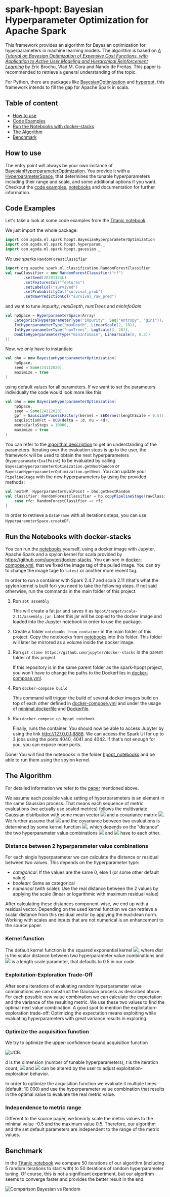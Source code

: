 # spark-hpopt: Bayesian Hyperparameter Optimization for Apache Spark

This framework provides an algorithm for Bayesian optimization for hyperparameters in machine learning models. The algorithm is based on [_A Tutorial on Bayesian Optimization of Expensive Cost Functions, with Application to Active User Modeling and Hierarchical Reinforcement Learning_][paper] by Eric Brochu, Vlad M. Cora and Nando de Freitas. This paper is recommended to retrieve a general understanding of the topic.

For Python, there are packages like [BayesianOptimization](https://github.com/fmfn/BayesianOptimization) and [hyperopt](https://github.com/hyperopt/hyperopt), this framework intends to fill the gap for Apache Spark in scala.


## Table of content
- [How to use](#how-to-use)
- [Code Examples](#code-examples)
- [Run the Notebooks with docker-stacks](#run-the-notebooks-with-docker-stacks)
- [The Algorithm](#the-algorithm)
- [Benchmark](#benchmark)


## How to use
The entry point will always be your own instance of [BayesianHyperparameterOptimization](hpopt/src/main/scala/com/agoda/ml/spark/hpopt/BayesianHyperparameterOptimization.scala). You provide it with a [HyperparameterSpace](hpopt/src/main/scala/com/agoda/ml/spark/hpopt/hyperparam/HyperparameterSpace.scala), that determines the tunable hyperparameters including their range and scale, and some additional options if you want. Checkout the [code examples](#code-examples), [notebooks](notebooks) and documentation for further information.


## Code Examples
Let's take a look at some code examples from the [Titanic notebook](notebooks/BayesianOptimizationTitanicExample.ipynb).

We just import the whole package:
```scala
import com.agoda.ml.spark.hpopt.BayesianHyperparameterOptimization
import com.agoda.ml.spark.hpopt.hyperparam._
import com.agoda.ml.spark.hpopt.gaussian._
```
We use sparks `RandomForestClassifier`
```scala
import org.apache.spark.ml.classification.RandomForestClassifier
val rawClassifier = new RandomForestClassifier("rf")
        .setSeed(20201124L)
        .setFeaturesCol("features")
        .setLabelCol("survived")
        .setProbabilityCol("survival_prob")
        .setRawPredictionCol("survival_raw_pred")
```
and want to tune *impurity*, *maxDepth*, *numTrees* and *minInfoGain*:
```scala
val hpSpace = HyperparameterSpace(Array(
    CategoricalHyperparameterType("impurity", Seq("entropy", "gini")),
    IntHyperparameterType("maxDepth", LinearScale(2, 10)),
    IntHyperparameterType("numTrees", LogScale(3, 20)),
    DoubleHyperparameterType("minInfoGain", LinearScale(0, 0.3))
))
```
Now, we only have to instantiate
```scala
val bho = new BayesianHyperparameterOptimization(
    hpSpace,
    seed = Some(24112020),
    maximize = true
)
```
using default values for all parameters. If we want to set the parameters individually the code would look more like this:
```scala
val bho = new BayesianHyperparameterOptimization(
    hpSpace,
    seed = Some(24112020),
    gpf = GaussianProcessFactory(kernel = SEKernel(lengthScale = 0.5)),
    acquisitionFct = UCB(delta = 1d, nu = 4d),
    monteCarloSteps = 10000,
    maximize = true
)
``` 
You can refer to the [algorithm description](#the-algorithm) to get an understanding of the parameters. Iterating over the evaluation steps is up to the user, the framework will be used to obtain the next hyperparameters (`HyperparameterEvalPoint`) to be evaluated by calling `BayesianHyperparameterOptimization.getNextRandom` or `BayesianHyperparameterOptimization.getNext`. You can update your `PipelineStage` with the new hyperparameters by using the provided methods:
```scala
val nextHP: HyperparameterEvalPoint = bho.getNextRandom
val classifier: RandomForestClassifier = hp.copyPipelineStage(rawClassifier) match {
    case rfc: RandomForestClassifier => rfc
}
```
In order to retrieve a `DataFrame` with all iterations steps, you can use `HyperparameterSpace.createDF`.


## Run the Notebooks with docker-stacks
You can run the [notebooks](notebooks) yourself, using a docker image with Jupyter, Apache Spark and a spylon kernel for scala provided by <https://github.com/jupyter/docker-stacks>. You can see in [docker-compose.yml](docker-compose.yml), that we fixed the image tag of the pulled image. You can try to change the image tage to `latest` or another more recent tag.

In order to run a container with Spark 2.4.7 and scala 2.11 (that's what the spylon kernel is built for) you need to take the following steps. If not said otherwise, run the commands in the main folder of this project.
   
1. Run `sbt assembly`
   
   This will create a fat jar and saves it as `hpopt/target/scala-2.11/assembly.jar`. Later this jar will be copied to the docker image and loaded into the Jupyter notebook in order to use the package.
   
2. Create a folder `notebooks_from_container` in the main folder of this project. Copy the notebooks from [notebooks](notebooks) into this folder. This folder will later be mirrored as a volume inside the docker image.

3. Run `git clone https://github.com/jupyter/docker-stacks` in the parent folder of this project.

   If this repository is in the same parent folder as the spark-hpopt project, you won't have to change the paths to the Dockerfiles in [docker-compose.yml](docker-compose.yml).
   
4. Run `docker-compose build`
   
    This command will trigger the build of several docker images build on top of each other defined in [docker-compose.yml](docker-compose.yml) and under the usage of [minimal.dockerfile](minimal.dockerfile) and [Dockerfile](Dockerfile).
5. Run `docker-compose up hpopt_notebook`

    Finally, runs the container. You should now be able to access Jupyter by using the link <http://127.0.0.1:8888>. We can access the Spark UI for up to 3 jobs using the ports 4040, 4041 and 4042. If that's not enough for you, you can expose more ports.

Done! You will find the notebooks in the folder [hpopt_notebooks](http://127.0.0.1:8888/tree/hpopt_notebooks) and be able to run them using the spylon kernel.


## The Algorithm
For detailed information we refer to the [paper][paper] mentioned above.

We assume each possible value setting of hyperparameters is an element in the same Gaussian process. That means each sequence of metric evaluations (we actually use scaled metrics) follows the multivariate Gaussian distribution with some mean vector <img src="https://render.githubusercontent.com/render/math?math=\mu"> and a covariance matrix <img src="https://render.githubusercontent.com/render/math?math=\Sigma">. We further assume that <img src="https://render.githubusercontent.com/render/math?math=\mu = 0"> and the covariance between two evaluations is determined by some kernel function <img src="https://render.githubusercontent.com/render/math?math=k(x_1,x_2)">, which depends on the "distance" the two hyperparameter value combinations <img src="https://render.githubusercontent.com/render/math?math=x_1"> and <img src="https://render.githubusercontent.com/render/math?math=x_2"> have to each other.


### Distance between 2 hyperparameter value combinations
For each single hyperparameter we can calculate the distance or residual between two values. This depends on the hyperparameter type:
- *categorical*: If the values are the same 0, else 1 (or some other default value)
- *boolean*: Same as categorical
- *numerical* (with scale): Use the real distance between the 2 values by applying the scale (linear or logarithmic with maximum residual value)

After calculating these distances component-wise, we end up with a residual vector. Depending on the used kernel function we can retrieve a scalar distance from this residual vector by applying the euclidean norm. Working with scales and inputs that are not numerical is an enhancement to the source paper.


### Kernel function
The default kernel function is the squared exponential kernel <img src="https://render.githubusercontent.com/render/math?math=k(x_1,x_2)=\exp(- dist(x_1, x_2)^2 / (2 \theta^2))">, where *dist* is the scalar distance between two hyperparameter value combinations and <img src="https://render.githubusercontent.com/render/math?math=\theta"> is a length scale parameter, that defaults to 0.5 in our code.


### Exploitation-Exploration Trade-Off
After some iterations of evaluating random hyperparameter value combinations we can construct the Gaussian process as described above. For each possible new value combination we can calculate the expectation and the variance of the resulting metric. We use these two values to find the optimal next value combination. A good spot to mention the exploitation-exploration trade-off: Optimizing the expectation means exploiting while evaluating hyperparameters with great variance results in exploring.


### Optimize the acquisition function
We try to optimize the upper-confidence-bound acquisition function

![UCB](pictures/UCB.jpg).

*d* is the dimension (number of tunable hyperparameters), *t* is the iteration count, <img src="https://render.githubusercontent.com/render/math?math=\nu"> and <img src="https://render.githubusercontent.com/render/math?math=\delta"> can be altered by the user to adjust exploitation-exploration behavior.

In order to optimize the acquisition function we evaluate it multiple times (default: 10 000) and use the hyperparameter value combination that results in the optimal value to evaluate the real metric value.


### Independence to metric range
Different to the source paper, we linearly scale the metric values to the minimal value -0.5 and the maximum value 0.5. Therefore, our algorithm and the set default parameters are independent to the range of the metric values.


## Benchmark
In the [Titanic notebook](notebooks/BayesianOptimizationTitanicExample.ipynb) we compare 50 iterations of our algorithm (including 5 random iterations to start with) to 50 iterations of random hyperparameter tuning. Of course, this is not a significant experiment, but our algorithm seems to converge faster and provides the better result in the end.

![Comparison Bayesian vs Random](pictures/titanic_bayes_vs_random.png)


[paper]: https://arxiv.org/abs/1012.2599
